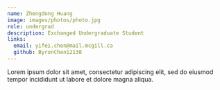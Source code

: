 ```yaml
---
name: Zhengdong Huang
image: images/photos/photo.jpg
role: undergrad
description: Exchanged Undergraduate Student
links:
  email: yifei.chen@mail.mcgill.ca
  github: ByronChen12138
---
```


Lorem ipsum dolor sit amet, consectetur adipiscing elit, sed do eiusmod tempor incididunt ut labore et dolore magna aliqua.
